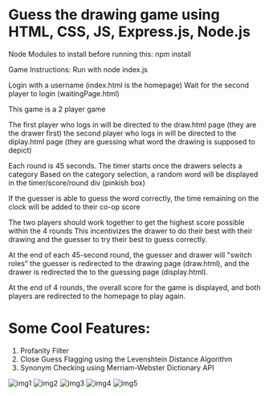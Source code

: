 # Guess the drawing game using HTML, CSS, JS, Express.js, Node.js
Node Modules to install before running this:
npm install

Game Instructions:
Run with node index.js 

Login with a username (index.html is the homepage)
Wait for the second player to login (waitingPage.html)

This game is a 2 player game 

The first player who logs in will be directed to the draw.html page (they are the drawer first)
the second player who logs in will be directed to the diplay.html page (they are guessing what word the drawing is supposed to depict)

Each round is 45 seconds. 
The timer starts once the drawers selects a category 
Based on the category selection, a random word will be displayed in the timer/score/round div (pinkish box)

If the guesser is able to guess the word correctly, the time remaining on the clock will be added to their co-op score 

The two players should work together to get the highest score possible within the 4 rounds 
This incentivizes the drawer to do their best with their drawing and the guesser to try their best to guess correctly. 

At the end of each 45-second round, the guesser and drawer will "switch roles"
the guesser is redirected to the drawing page (draw.html), and the drawer is redirected the to the guessing page (display.html). 

At the end of 4 rounds, the overall score for the game is displayed, and both players are redirected to the homepage to play again.

# Some Cool Features:
1. Profanity Filter
2. Close Guess Flagging using the Levenshtein Distance Algorithm
3. Synonym Checking using Merriam-Webster Dictionary API

![img1](https://github.com/aaq225/GuessTheDrawing/assets/123427105/b619b8ad-1640-4222-9332-e9043c727357)
![img2](https://github.com/aaq225/GuessTheDrawing/assets/123427105/a0ab7801-30ab-4e5d-a7ba-2b7baaa6c9d2)
![img3](https://github.com/aaq225/GuessTheDrawing/assets/123427105/16bf5313-aa62-4f3c-a82f-df7f9910f348)
![img4](https://github.com/aaq225/GuessTheDrawing/assets/123427105/7224124a-fa17-43c5-bd46-6c0fd44faf55)
![img5](https://github.com/aaq225/GuessTheDrawing/assets/123427105/47c1c7d9-55c0-44af-8adc-8825d53fba56)


